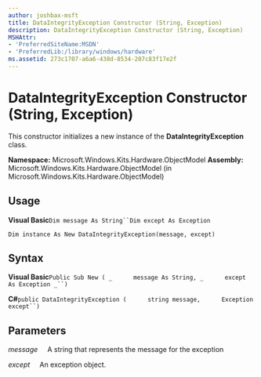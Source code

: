 ```yaml
---
author: joshbax-msft
title: DataIntegrityException Constructor (String, Exception)
description: DataIntegrityException Constructor (String, Exception)
MSHAttr:
- 'PreferredSiteName:MSDN'
- 'PreferredLib:/library/windows/hardware'
ms.assetid: 273c1707-a6a6-438d-8534-207c83f17e2f
---
```


# DataIntegrityException Constructor (String, Exception)


This constructor initializes a new instance of the **DataIntegrityException** class.

**Namespace:** Microsoft.Windows.Kits.Hardware.ObjectModel **Assembly:** Microsoft.Windows.Kits.Hardware.ObjectModel (in Microsoft.Windows.Kits.Hardware.ObjectModel)

## Usage


**Visual Basic**`Dim message As String``Dim except As Exception`

`Dim instance As New DataIntegrityException(message, except)`

## Syntax


**Visual Basic**`Public Sub New ( _`           `message As String, _`           `except As Exception _``)`

**C#**`public DataIntegrityException (`           `string message,`           `Exception except``)`

## Parameters


*message*     A string that represents the message for the exception

*except*     An exception object.

 

 






